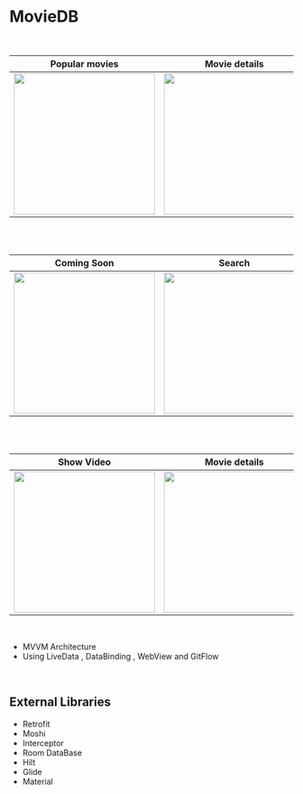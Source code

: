 # MovieDB


<br>

| Popular movies | Movie details | Show Video |
|--|--|--|
| <img src="https://user-images.githubusercontent.com/99007231/184023900-dac6999d-6208-4500-90b3-f7dc88a7f063.png" width=250px> | <img src="https://user-images.githubusercontent.com/99007231/184022622-e68b5be4-7ce0-43ea-a2c1-7bbd2075ae21.png" width=250px> | <img src="https://user-images.githubusercontent.com/99007231/184022771-87c2a7f2-4d38-44a5-91f0-8c3b67d85441.png" width=250px> |
<br>
<br>

| Coming Soon  | Search | Search |
|--|--|--|
| <img src="https://user-images.githubusercontent.com/99007231/184024461-5392aaf5-9372-4641-8dc8-ee12e1ce4325.png" width=250px> | <img src="https://user-images.githubusercontent.com/99007231/184022794-27373295-8892-46fd-9717-550e76a905c0.png" width=250px> | <img src="https://user-images.githubusercontent.com/99007231/184022827-bce8eecd-f4ff-4626-a93c-d59c823a12d3.png" width=250px> |
<br><br>

| Show Video | Movie details  | Show Video | 
|--|--|--|
|  <img src="https://user-images.githubusercontent.com/99007231/184024486-4cc2fb1f-3ecd-4f72-8e80-2e19d8f3dc73.png" width=250px> | <img src="https://user-images.githubusercontent.com/99007231/184024504-da1c58b4-d8c7-4f69-a314-34621e1dd028.png" width=250px> | <img src="https://user-images.githubusercontent.com/99007231/184028047-cd3908c9-22b0-40b9-9dd3-aa4ffc53fa90.png" width=250px> |


<br>

 - MVVM Architecture
 - Using LiveData , DataBinding , WebView and GitFlow
 <br>

 
 ## External Libraries 
 - Retrofit
 - Moshi
 - Interceptor
 - Room DataBase
 - Hilt
 - Glide
 - Material






